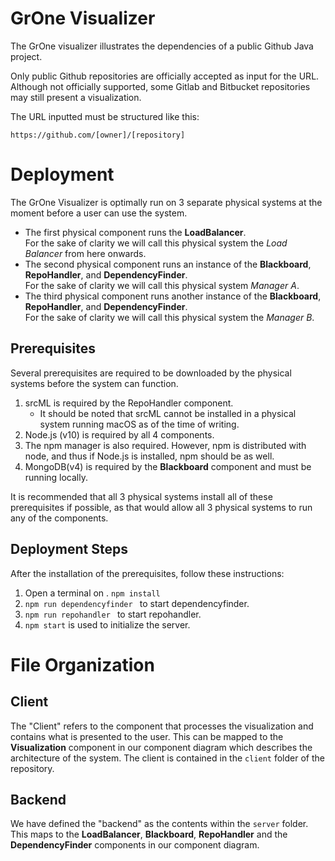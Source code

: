 # GrOne Visualizer

The GrOne visualizer illustrates the dependencies of a public Github Java project.

Only public Github repositories are officially accepted as input for the URL.
Although not officially supported, some Gitlab and Bitbucket repositories may still present a visualization.

The URL inputted must be structured like this:
  
 ```https://github.com/[owner]/[repository]```


# Deployment
The GrOne Visualizer is optimally run on 3 separate physical systems at the moment before a user can use the system.  
   + The first physical component runs the __LoadBalancer__.  
    For the sake of clarity we will call this physical system the *Load Balancer* from here onwards.
   + The second physical component runs an instance of the __Blackboard__, __RepoHandler__, and __DependencyFinder__.  
   For the sake of clarity we will call this physical system *Manager A*.
   + The third physical component runs another instance of the __Blackboard__, __RepoHandler__, and __DependencyFinder__.  
   For the sake of clarity we will call this physical system the *Manager B*.

## Prerequisites
Several prerequisites are required to be downloaded by the physical systems before the system can function.

1. srcML is required by the RepoHandler component.
    - It should be noted that srcML cannot be installed in a physical system running macOS as of the time of writing.
2. Node.js (v10) is required by all 4 components.
3. The npm manager is also required. However, npm is distributed with node, and thus if Node.js is installed, npm should be as well.
4. MongoDB(v4) is required by the __Blackboard__ component and must be running locally.

It is recommended that all 3 physical systems install all of these prerequisites if possible, as that would allow all 3 physical systems to run any of the components.

## Deployment Steps
After the installation of the prerequisites, follow these instructions:

1. Open a terminal on .
```npm install``` 
2. ```npm run dependencyfinder ``` to start dependencyfinder.  
3. ```npm run repohandler ``` to start repohandler.  
4. ```npm start``` is used to initialize the server.  

# File Organization
## Client
The "Client" refers to the component that processes the visualization and contains what is presented to the user. This can be mapped to the __Visualization__ component in our component diagram which describes the architecture of the system.
The client is contained in the ```client``` folder of the repository.


## Backend
We have defined the "backend" as the contents within the ```server``` folder. This maps to the __LoadBalancer__, __Blackboard__, __RepoHandler__ and the __DependencyFinder__ components in our component diagram.





